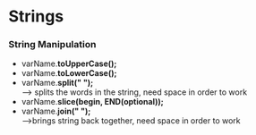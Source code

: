 # Strings


### String Manipulation

- varName.**toUpperCase();**
- varName.**toLowerCase();**
- varName.**split(" ");**
<br> --> splits the words in the string, need space in order to work
- varName.**slice(begin, END(optional));**
- varName.**join(" ");**
<br> -->brings string back together, need space in order to work



